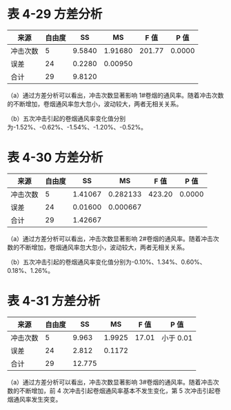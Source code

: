 # 表 4-29 方差分析

|来源|自由度|SS|MS|F 值|P 值|
|---|---|---|---|---|---|
|冲击次数|5|9.5840|1.91680|201.77|0.0000|
|误差|24|0.2280|0.00950| | |
|合计|29|9.8120| | | |

（a）通过方差分析可以看出，冲击次数显著影响 1#卷烟的通风率。随着冲击次数的不断增加，卷烟通风率忽大忽小，波动较大，两者无相关关系。

（b）五次冲击引起的卷烟通风率变化值分别为-1.52%、-0.62%、-1.54%、-1.20%、-0.52%。

# 表 4-30 方差分析

|来源|自由度|SS|MS|F 值|P 值|
|---|---|---|---|---|---|
|冲击次数|5|1.41067|0.282133|423.20|0.0000|
|误差|24|0.01600|0.000667| | |
|合计|29|1.42667| | | |

（a）通过方差分析可以看出，冲击次数显著影响 2#卷烟的通风率。随着冲击次数的不断增加，卷烟通风率忽大忽小，波动较大，两者无相关关系。

（b）五次冲击引起的卷烟通风率变化值分别为-0.10%、1.34%、0.60%、0.18%、1.26%。

# 表 4-31 方差分析

|来源|自由度|SS|MS|F 值|P 值|
|---|---|---|---|---|---|
|冲击次数|5|9.963|1.9925|17.01|小于 0.01|
|误差|24|2.812|0.1172| | |
|合计|29|12.775| | | |

（a）通过方差分析可以看出，冲击次数显著影响 3#卷烟的通风率。随着冲击次数的不断增加，前 4 次冲击引起卷烟通风率基本不发生变化，第 5 次冲击引起卷烟通风率发生突变。